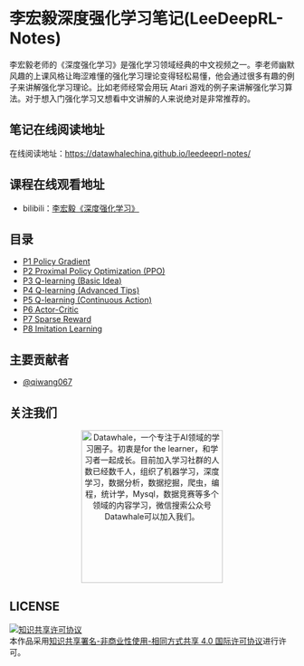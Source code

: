 # 李宏毅深度强化学习笔记(LeeDeepRL-Notes)
李宏毅老师的《深度强化学习》是强化学习领域经典的中文视频之一。李老师幽默风趣的上课风格让晦涩难懂的强化学习理论变得轻松易懂，他会通过很多有趣的例子来讲解强化学习理论。比如老师经常会用玩 Atari 游戏的例子来讲解强化学习算法。对于想入门强化学习又想看中文讲解的人来说绝对是非常推荐的。
## 笔记在线阅读地址
在线阅读地址：https://datawhalechina.github.io/leedeeprl-notes/

## 课程在线观看地址
- bilibili：[李宏毅《深度强化学习》](https://www.bilibili.com/video/BV1MW411w79n)

## 目录
- [P1 Policy Gradient](https://datawhalechina.github.io/leedeeprl-notes/#/chapter1/chapter1)
- [P2 Proximal Policy Optimization (PPO)](https://datawhalechina.github.io/leedeeprl-notes/#/chapter2/chapter2)
- [P3 Q-learning (Basic Idea)](https://datawhalechina.github.io/leedeeprl-notes/#/chapter3/chapter3)
- [P4 Q-learning (Advanced Tips)](https://datawhalechina.github.io/leedeeprl-notes/#/chapter4/chapter4)
- [P5 Q-learning (Continuous Action)](https://datawhalechina.github.io/leedeeprl-notes/#/chapter5/chapter5)
- [P6 Actor-Critic](https://datawhalechina.github.io/leedeeprl-notes/#/chapter6/chapter6)
- [P7 Sparse Reward](https://datawhalechina.github.io/leedeeprl-notes/#/chapter7/chapter7)
- [P8 Imitation Learning](https://datawhalechina.github.io/leedeeprl-notes/#/chapter8/chapter8)

## 主要贡献者

- [@qiwang067](https://github.com/qiwang067)

## 关注我们

<div align=center><img src="https://raw.githubusercontent.com/datawhalechina/pumpkin-book/master/res/qrcode.jpeg" width = "250" height = "270" alt="Datawhale，一个专注于AI领域的学习圈子。初衷是for the learner，和学习者一起成长。目前加入学习社群的人数已经数千人，组织了机器学习，深度学习，数据分析，数据挖掘，爬虫，编程，统计学，Mysql，数据竞赛等多个领域的内容学习，微信搜索公众号Datawhale可以加入我们。"></div>


## LICENSE
<a rel="license" href="http://creativecommons.org/licenses/by-nc-sa/4.0/"><img alt="知识共享许可协议" style="border-width:0" src="https://i.creativecommons.org/l/by-nc-sa/4.0/88x31.png" /></a><br />本作品采用<a rel="license" href="http://creativecommons.org/licenses/by-nc-sa/4.0/">知识共享署名-非商业性使用-相同方式共享 4.0 国际许可协议</a>进行许可。

